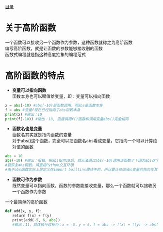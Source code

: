 [目录](../目录.md)

# 关于高阶函数 #
一个函数可以接收另一个函数作为参数，这种函数就称之为高阶函数\
编写高阶函数，就是让函数的参数能够接收别的函数\
函数式编程就是指这种高度抽象的编程范式


# 高阶函数的特点 #
- **变量可以指向函数**\
函数本身也可以赋值给变量，即：变量可以指向函数
```python
x = abs(-10) #abs(-10)是函数调用，而abs是函数本身
f = abs #变量f现在已经指向了abs函数本身
print(x) #输出：10
print(f(-10)) #输出：10, 直接调用f()函数和调用变量abs()完全相同
```

- **函数名也是变量**\
函数名其实就是指向函数的变量\
对于abs()这个函数，完全可以把函数名abs看成变量，它指向一个可以计算绝对值的函数
```python
abs = 10
abs(-10) #输出：报错，把abs指向10后，就无法通过abs(-10)调用该函数了！因为abs这个变量已经不指向求绝对值函数而是指向一个整数10
#要恢复abs函数，请重启Python交互环境
#由于abs函数实际上是定义在import builtins模块中的，所以要让修改abs变量的指向在其它模块也生效，要用import builtins; builtins.abs = 10
```

- **函数可作为参数**\
既然变量可以指向函数，函数的参数能接收变量，那么一个函数就可以接收另一个函数作为参数

一个最简单的高阶函数
```python
def add(x, y, f):
　　return f(x) + f(y)
　　print(add(-5, 6, abs)) 
　　#输出：11，具体执行过程为：x = -5，y = 6，f = abs -> f(x) + f(y) -> abs(-5) + abs(6) -> 11
```
